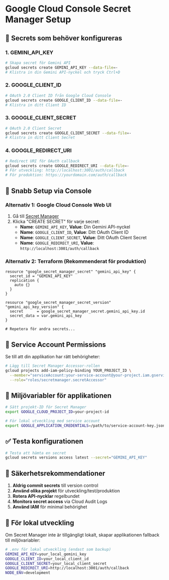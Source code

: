 # Google Cloud Console Secret Manager Setup

## 🔐 Secrets som behöver konfigureras

### 1. GEMINI_API_KEY
```bash
# Skapa secret för Gemini API
gcloud secrets create GEMINI_API_KEY --data-file=-
# Klistra in din Gemini API-nyckel och tryck Ctrl+D
```

### 2. GOOGLE_CLIENT_ID
```bash
# OAuth 2.0 Client ID från Google Cloud Console
gcloud secrets create GOOGLE_CLIENT_ID --data-file=-
# Klistra in ditt Client ID
```

### 3. GOOGLE_CLIENT_SECRET
```bash
# OAuth 2.0 Client Secret
gcloud secrets create GOOGLE_CLIENT_SECRET --data-file=-
# Klistra in ditt Client Secret
```

### 4. GOOGLE_REDIRECT_URI
```bash
# Redirect URI för OAuth callback
gcloud secrets create GOOGLE_REDIRECT_URI --data-file=-
# För utveckling: http://localhost:3001/auth/callback
# För produktion: https://yourdomain.com/auth/callback
```

## 🚀 Snabb Setup via Console

### Alternativ 1: Google Cloud Console Web UI
1. Gå till [Secret Manager](https://console.cloud.google.com/security/secret-manager)
2. Klicka "CREATE SECRET" för varje secret:
   - **Name**: `GEMINI_API_KEY`, **Value**: Din Gemini API-nyckel
   - **Name**: `GOOGLE_CLIENT_ID`, **Value**: Ditt OAuth Client ID
   - **Name**: `GOOGLE_CLIENT_SECRET`, **Value**: Ditt OAuth Client Secret
   - **Name**: `GOOGLE_REDIRECT_URI`, **Value**: `http://localhost:3001/auth/callback`

### Alternativ 2: Terraform (Rekommenderat för produktion)
```hcl
resource "google_secret_manager_secret" "gemini_api_key" {
  secret_id = "GEMINI_API_KEY"
  replication {
    auto {}
  }
}

resource "google_secret_manager_secret_version" "gemini_api_key_version" {
  secret      = google_secret_manager_secret.gemini_api_key.id
  secret_data = var.gemini_api_key
}

# Repetera för andra secrets...
```

## 🔑 Service Account Permissions

Se till att din applikation har rätt behörigheter:

```bash
# Lägg till Secret Manager Accessor-rollen
gcloud projects add-iam-policy-binding YOUR_PROJECT_ID \
  --member="serviceAccount:your-service-account@your-project.iam.gserviceaccount.com" \
  --role="roles/secretmanager.secretAccessor"
```

## 🔧 Miljövariabler för applikationen

```bash
# Sätt projekt-ID för Secret Manager
export GOOGLE_CLOUD_PROJECT_ID=your-project-id

# För lokal utveckling med service account
export GOOGLE_APPLICATION_CREDENTIALS=/path/to/service-account-key.json
```

## ✅ Testa konfigurationen

```bash
# Testa att hämta en secret
gcloud secrets versions access latest --secret="GEMINI_API_KEY"
```

## 🚨 Säkerhetsrekommendationer

1. **Aldrig commit secrets** till version control
2. **Använd olika projekt** för utveckling/test/produktion
3. **Rotera API-nycklar** regelbundet
4. **Monitora secret access** via Cloud Audit Logs
5. **Använd IAM** för minimal behörighet

## 🔄 För lokal utveckling

Om Secret Manager inte är tillgängligt lokalt, skapar applikationen fallback till miljövariabler:

```bash
# .env för lokal utveckling (endast som backup)
GEMINI_API_KEY=your_local_gemini_key
GOOGLE_CLIENT_ID=your_local_client_id
GOOGLE_CLIENT_SECRET=your_local_client_secret
GOOGLE_REDIRECT_URI=http://localhost:3001/auth/callback
NODE_ENV=development
```
